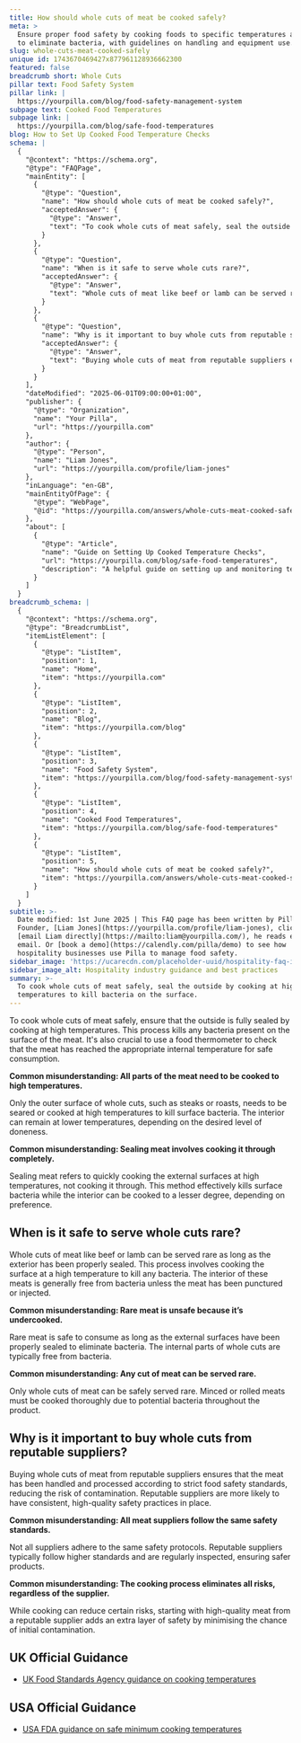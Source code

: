 ```yaml
---
title: How should whole cuts of meat be cooked safely?
meta: >
  Ensure proper food safety by cooking foods to specific temperatures and times
  to eliminate bacteria, with guidelines on handling and equipment use.
slug: whole-cuts-meat-cooked-safely
unique id: 1743670469427x877961128936662300
featured: false
breadcrumb short: Whole Cuts
pillar text: Food Safety System
pillar link: |
  https://yourpilla.com/blog/food-safety-management-system
subpage text: Cooked Food Temperatures
subpage link: |
  https://yourpilla.com/blog/safe-food-temperatures
blog: How to Set Up Cooked Food Temperature Checks
schema: |
  {
    "@context": "https://schema.org",
    "@type": "FAQPage",
    "mainEntity": [
      {
        "@type": "Question",
        "name": "How should whole cuts of meat be cooked safely?",
        "acceptedAnswer": {
          "@type": "Answer",
          "text": "To cook whole cuts of meat safely, seal the outside by cooking at high temperatures to kill bacteria on the surface. Use a food thermometer to ensure the meat reaches the proper internal temperature for safe consumption. Only the exterior needs high-temperature sealing. The internal temperature can vary based on desired doneness."
        }
      },
      {
        "@type": "Question",
        "name": "When is it safe to serve whole cuts rare?",
        "acceptedAnswer": {
          "@type": "Answer",
          "text": "Whole cuts of meat like beef or lamb can be served rare, provided the exterior has been properly sealed at a high temperature to kill bacteria. The interior of whole cuts is generally bacteria-free, provided the meat has not been punctured or injected."
        }
      },
      {
        "@type": "Question",
        "name": "Why is it important to buy whole cuts from reputable suppliers?",
        "acceptedAnswer": {
          "@type": "Answer",
          "text": "Buying whole cuts of meat from reputable suppliers ensures adherence to strict food safety standards, reducing the risk of contamination. Reputable suppliers generally have consistent high-quality safety protocols and undergo regular inspections."
        }
      }
    ],
    "dateModified": "2025-06-01T09:00:00+01:00",
    "publisher": {
      "@type": "Organization",
      "name": "Your Pilla",
      "url": "https://yourpilla.com"
    },
    "author": {
      "@type": "Person",
      "name": "Liam Jones",
      "url": "https://yourpilla.com/profile/liam-jones"
    },
    "inLanguage": "en-GB",
    "mainEntityOfPage": {
      "@type": "WebPage",
      "@id": "https://yourpilla.com/answers/whole-cuts-meat-cooked-safely"
    },
    "about": [
      {
        "@type": "Article",
        "name": "Guide on Setting Up Cooked Temperature Checks",
        "url": "https://yourpilla.com/blog/safe-food-temperatures",
        "description": "A helpful guide on setting up and monitoring temperatures for safely cooked foods to ensure compliance and safety."
      }
    ]
  }
breadcrumb_schema: |
  {
    "@context": "https://schema.org",
    "@type": "BreadcrumbList",
    "itemListElement": [
      {
        "@type": "ListItem",
        "position": 1,
        "name": "Home",
        "item": "https://yourpilla.com"
      },
      {
        "@type": "ListItem",
        "position": 2,
        "name": "Blog",
        "item": "https://yourpilla.com/blog"
      },
      {
        "@type": "ListItem",
        "position": 3,
        "name": "Food Safety System",
        "item": "https://yourpilla.com/blog/food-safety-management-system"
      },
      {
        "@type": "ListItem",
        "position": 4,
        "name": "Cooked Food Temperatures",
        "item": "https://yourpilla.com/blog/safe-food-temperatures"
      },
      {
        "@type": "ListItem",
        "position": 5,
        "name": "How should whole cuts of meat be cooked safely?",
        "item": "https://yourpilla.com/answers/whole-cuts-meat-cooked-safely"
      }
    ]
  }
subtitle: >-
  Date modified: 1st June 2025 | This FAQ page has been written by Pilla
  Founder, [Liam Jones](https://yourpilla.com/profile/liam-jones), click to
  [email Liam directly](https://mailto:liam@yourpilla.com/), he reads every
  email. Or [book a demo](https://calendly.com/pilla/demo) to see how
  hospitality businesses use Pilla to manage food safety.
sidebar_image: 'https://ucarecdn.com/placeholder-uuid/hospitality-faq-image.jpg'
sidebar_image_alt: Hospitality industry guidance and best practices
summary: >-
  To cook whole cuts of meat safely, seal the outside by cooking at high
  temperatures to kill bacteria on the surface.
---
```

To cook whole cuts of meat safely, ensure that the outside is fully sealed by cooking at high temperatures. This process kills any bacteria present on the surface of the meat. It's also crucial to use a food thermometer to check that the meat has reached the appropriate internal temperature for safe consumption.

**Common misunderstanding: All parts of the meat need to be cooked to high temperatures.**

Only the outer surface of whole cuts, such as steaks or roasts, needs to be seared or cooked at high temperatures to kill surface bacteria. The interior can remain at lower temperatures, depending on the desired level of doneness.

**Common misunderstanding: Sealing meat involves cooking it through completely.**

Sealing meat refers to quickly cooking the external surfaces at high temperatures, not cooking it through. This method effectively kills surface bacteria while the interior can be cooked to a lesser degree, depending on preference.

## When is it safe to serve whole cuts rare?

Whole cuts of meat like beef or lamb can be served rare as long as the exterior has been properly sealed. This process involves cooking the surface at a high temperature to kill any bacteria. The interior of these meats is generally free from bacteria unless the meat has been punctured or injected.

**Common misunderstanding: Rare meat is unsafe because it’s undercooked.**

Rare meat is safe to consume as long as the external surfaces have been properly sealed to eliminate bacteria. The internal parts of whole cuts are typically free from bacteria.

**Common misunderstanding: Any cut of meat can be served rare.**

Only whole cuts of meat can be safely served rare. Minced or rolled meats must be cooked thoroughly due to potential bacteria throughout the product.

## Why is it important to buy whole cuts from reputable suppliers?

Buying whole cuts of meat from reputable suppliers ensures that the meat has been handled and processed according to strict food safety standards, reducing the risk of contamination. Reputable suppliers are more likely to have consistent, high-quality safety practices in place.

**Common misunderstanding: All meat suppliers follow the same safety standards.**

Not all suppliers adhere to the same safety protocols. Reputable suppliers typically follow higher standards and are regularly inspected, ensuring safer products.

**Common misunderstanding: The cooking process eliminates all risks, regardless of the supplier.**

While cooking can reduce certain risks, starting with high-quality meat from a reputable supplier adds an extra layer of safety by minimising the chance of initial contamination.

## UK Official Guidance

-   [UK Food Standards Agency guidance on cooking temperatures](https://www.food.gov.uk/safety-hygiene/cooking-your-food)

## USA Official Guidance

-   [USA FDA guidance on safe minimum cooking temperatures](https://www.fda.gov/media/107000/download)
